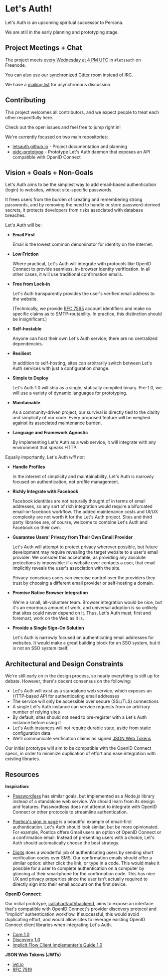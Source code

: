 # Let's Auth!

Let's Auth is an upcoming spiritual successor to Persona.

We are still in the early planning and prototyping stage.

## Project Meetings + Chat

The project meets [every Wednesday at 4 PM UTC](http://arewemeetingyet.com/UTC/2016-03-02/16:00/w/Let's%20Auth%20Weekly%20Meeting) in `#letsauth` on Freenode.

You can also use [our synchronized Gitter room](https://gitter.im/letsauth/LetsAuth) instead of IRC.

We have a [mailing list](https://groups.google.com/forum/#!forum/letsauth) for asynchronous discussion.

## Contributing

This project welcomes all contributors, and we expect people to treat each other respectfully here.

Check out the open issues and feel free to jump right in!

We're currently focused on two main repositories:

- [letsauth.github.io](https://github.com/letsauth/letsauth.github.io/issues) -
    Project documentation and planning
- [oidc-prototype](https://github.com/callahad/authbackend) - Prototype Let's Auth daemon that exposes an API compatible with OpenID Connect

## Vision + Goals + Non-Goals

Let's Auth aims to be the simplest way to add email-based authentication (login) to websites, without site-specific passwords.

It frees users from the burden of creating and remembering strong passwords, and by removing the need to handle or store password-derived secrets, it protects developers from risks associated with database breaches.

Let's Auth will be:

-   __Email First__

    Email is the lowest common denominator for identity on the Internet.

-   __Low Friction__

    Where practical, Let's Auth will integrate with protocols like OpenID Connect to provide seamless, in-browser identity verification. In all other cases, it will use traditional confirmation emails.

-   __Free from Lock-in__

    Let's Auth transparently provides the user's verified email address to the website.

    (Technically, we provide [RFC 7565](http://tools.ietf.org/html/rfc7565) account identifiers and make no specific claims as to SMTP-routability. In practice, this distinction should be insignificant.)

-   __Self-hostable__

    Anyone can host their own Let's Auth service; there are no centralized dependencies.

-   __Resilient__

    In addition to self-hosting, sites can arbitrarily switch between Let's Auth services with just a configuration change.

-   __Simple to Deploy__

    Let's Auth 1.0 will ship as a single, statically compiled binary. Pre-1.0, we will use a variety of dynamic languages for prototyping.

-   __Maintainable__

    As a community-driven project, our survival is directly tied to the clarity and simplicity of our code. Every proposed feature will be weighed against its associated maintenance burden.

-   __Language and Framework Agnostic__

    By implementing Let's Auth as a web service, it will integrate with any environment that speaks HTTP.

Equally importantly, Let's Auth _will not_:

-   __Handle Profiles__

    In the interest of simplicity and maintainability, Let's Auth is narrowly focused on authentication, not profile management.

-   __Richly Integrate with Facebook__

    Facebook identities are not naturally thought of in terms of email addresses, so any sort of rich integration would require a bifurcated email-or-facebook workflow. The added maintenance costs and UI/UX complexity are not worth it for the Let's Auth project. Sites and third party libraries are, of course, welcome to combine Let's Auth and Facebook on their own.

-   __Guarantee Users' Privacy from Their Own Email Provider__

    Let's Auth will attempt to protect privacy wherever possible, but future development may require revealing the target website to a user's email provider. We consider this acceptable, as providing any absolute protections is impossible: if a website ever contacts a user, that email implicitly reveals the user's association with the site.

    Privacy-conscious users can exercise control over the providers they trust by choosing a different email provider or self-hosting a domain.

-   __Promise Native Browser Integration__

    We're a small, all-volunteer team. Browser integration would be nice, but it's an enormous amount of work, and universal adoption is so unlikely that sites could never depend on it. Thus, Let's Auth must, first and foremost, work on the Web as it is.

-   __Provide a Single Sign-On Solution__

    Let's Auth is narrowly focused on authenticating email addresses for websites. It would make a great building block for an SSO system, but it is not an SSO system itself.

## Architectural and Design Constraints

We're still early on in the design process, so nearly everything is still up for debate. However, there's decent consensus on the following:

- Let's Auth will exist as a standalone web service, which exposes an HTTP-based API for authenticating email addresses
- The service will only be accessible over secure (SSL/TLS) connections
- A single Let's Auth instance can service requests from an arbitrary number of relying sites
- By default, sites should not need to pre-register with a Let's Auth instance before using it
- Let's Auth instances will not require durable state, aside from static configuration data
- We'll communicate verification claims as signed [JSON Web Tokens](https://jwt.io)

Our initial prototype will aim to be compatible with the OpenID Connect specs, in order to minimize duplication of effort and ease integration with existing libraries.

## Resources

__Inspiration:__

- [Passwordless](https://passwordless.net) has similar goals, but implemented as a Node.js library instead of a standalone web service. We should learn from its design and features. Passwordless does not attempt to integrate with OpenID Connect or other protocols to streamline authentication.

- [Poetica's sign in page](https://poetica.com/signin) is a beautiful example of email-first authentication. Let's Auth should look similar, but be more opinionated. For example, Poetica offers Gmail users an option of OpenID Connect or a confirmation email. Instead of presenting users with a choice, Let's Auth should automatically choose the best strategy.

- [Digits](https://get.digits.com/) does a wonderful job of authenticating users by sending short verification codes over SMS. Our confirmation emails should offer a similar option: either click the link, or type in a code. This would make it possible for a user to complete authentication on a computer by glancing at their smartphone for the confirmation code. This has nice UX and privacy properties since the user isn't actually required to directly sign into their email account on the first device.

__OpenID Connect:__

Our initial prototype, [callahad/authbackend](https://github.com/callahad/authbackend), aims to expose an interface that's compatible with OpenID Connect's provider discovery protocol and "implicit" authentication workflow. If successful, this would avoid duplicating effort, and would allow sites to leverage existing OpenID Connect client libraries when integrating Let's Auth.

- [Core 1.0](http://openid.net/specs/openid-connect-core-1_0.html)
- [Discovery 1.0](http://openid.net/specs/openid-connect-discovery-1_0.html)
- [Implicit Flow Client Implementer's Guide 1.0](http://openid.net/specs/openid-connect-implicit-1_0.html)

__JSON Web Tokens (JWTs)__

- [jwt.io](https://jwt.io)
- [RFC 7519](https://tools.ietf.org/html/rfc7519)
